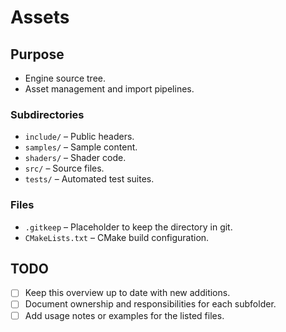 # Assets

## Purpose
- Engine source tree.
- Asset management and import pipelines.

### Subdirectories
- `include/` – Public headers.
- `samples/` – Sample content.
- `shaders/` – Shader code.
- `src/` – Source files.
- `tests/` – Automated test suites.

### Files
- `.gitkeep` – Placeholder to keep the directory in git.
- `CMakeLists.txt` – CMake build configuration.

## TODO
- [ ] Keep this overview up to date with new additions.
- [ ] Document ownership and responsibilities for each subfolder.
- [ ] Add usage notes or examples for the listed files.
